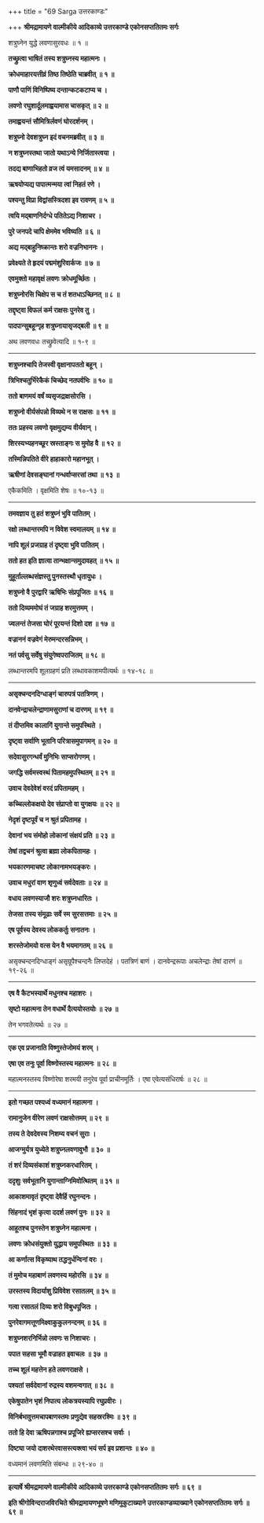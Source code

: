 +++
title = "69 Sarga उत्तरकाण्डः"

+++
**श्रीमद्रामायणे वाल्मीकीये आदिकाव्ये उत्तरकाण्डे एकोनसप्ततितमः सर्गः**

शत्रुघ्नेन युद्धे लवणासुरवधः ॥ १ ॥

**तच्छ्रुत्वा भाषितं तस्य शत्रुघ्नस्य महात्मनः ।**

**क्रोधमाहारयत्तीव्रं तिष्ठ तिष्ठेति चाब्रवीत् ॥ १ ॥**

**पाणौ पाणिं विनिष्पिष्य दन्तान्कटकटाप्य च ।**

**लवणो रघुशार्दूलमाह्वयामास चासकृत् ॥ २ ॥**

**तमाह्वयन्तं सौमित्रिर्लवणं घोरदर्शनम् ।**

**शत्रुघ्नो देवशत्रुघ्न इदं वचनमब्रवीत् ॥ ३ ॥**

**न शत्रुघ्नस्तथा जातो यथाऽन्ये निर्जितास्त्वया ।**

**तदद्य बाणाभिहतो व्रज त्वं यमसादनम् ॥ ४ ॥**

**ऋषयोप्यद्य पापात्मन्मया त्वां निहतं रणे ।**

**पश्यन्तु विप्रा विद्वांसस्त्रिदशा इव रावणम् ॥ ५ ॥**

**त्वयि मद्बाणनिर्दग्धे पतितेऽद्य निशाचर ।**

**पुरे जनपदे चापि क्षेममेव भविष्यति ॥ ६ ॥**

**अद्य मद्बाहुनिष्क्रान्तः शरो वज्रनिभाननः ।**

**प्रवेक्ष्यते ते हृदयं पद्ममंशुरिवार्कजः ॥ ७ ॥**

**एवमुक्तो महावृक्षं लवणः क्रोधमूर्च्छितः ।**

**शत्रुघ्नोरसि चिक्षेप स च तं शतधाऽच्छिनत् ॥ ८ ॥**

**तद्दृष्ट्वा विफलं कर्म राक्षसः पुनरेव तु ।**

**पादपान्सुबहून्गृह शत्रुघ्नायासृजद्बली ॥ ९ ॥**

अथ लवणवधः तच्छ्रुवेत्यादि ॥ १-९ ॥

****

**शत्रुघ्नश्चापि तेजस्वी वृक्षानापततो बहून् ।**

**त्रिभिश्चतुर्भिरेकैकं चिच्छेद नतपर्वभिः ॥ १० ॥**

**ततो बाणमयं वर्षं व्यसृजद्राक्षसोरसि ।**

**शत्रुघ्नो वीर्यसंपन्नो विव्यथे न स राक्षसः ॥ ११ ॥**

**ततः प्रहस्य लवणो वृक्षमुद्यम्य वीर्यवान् ।**

**शिरस्यभ्यहनच्छूर स्रस्ताङ्गः स मुमोह वै ॥ १२ ॥**

**तस्मिन्निपतिते वीरे हाहाकारो महानभूत् ।**

**ऋषीणां देवसङ्घानां गन्धर्वाप्सरसां तथा ॥ १३ ॥**

एकैकमिति । वृक्षमिति शेषः ॥ १०-१३ ॥

****

**तमवज्ञाय तु हतं शत्रुघ्नं भुवि पातितम् ।**

**रक्षो लब्धान्तरमपि न विवेश स्वमालयम् ॥ १४ ॥**

**नापि शूलं प्रजग्राह तं दृष्ट्वा भुवि पातितम् ।**

**ततो हत इति ज्ञात्वा तान्भक्षान्समुदावहत् ॥ १५ ॥**

**मुहूर्ताल्लब्धसंज्ञस्तु पुनस्तस्थौ धृतायुधः ।**

**शत्रुघ्नो वै पुरद्वारि ऋषिभिः संप्रपूजितः ॥ १६ ॥**

**ततो दिव्यममोघं तं जग्राह शरमुत्तमम् ।**

**ज्वलन्तं तेजसा घोरं पूरयन्तं दिशो दश ॥ १७ ॥**

**वज्राननं वज्रवेगं मेरुमन्दरसन्निभम् ।**

**नतं पर्वसु सर्वेषु संयुगेष्वपराजितम् ॥ १८ ॥**

लब्धान्तरमपि शूलग्रहणं प्रति लब्धावकाशमपीत्यर्थः ॥ १४-१८ ॥

****

**असृक्चन्दनदिग्धाङ्गं चारुपत्रं पतत्रिणम् ।**

**दानवेन्द्राचलेन्द्राणामसुराणां च दारणम् ॥ १९ ॥**

**तं दीप्तमिव कालागिं युगान्ते समुपस्थिते ।**

**दृष्ट्वा सर्वाणि भूतानि परित्रासमुपागमन् ॥ २० ॥**

**सदेवासुरगन्धर्वं मुनिभिः साप्सरोगणम् ।**

**जगद्धि सर्वमस्वस्थं पितामहमुपस्थितम् ॥ २१ ॥**

**उवाच देवदेवेशं वरदं प्रपितामहम् ।**

**कच्चिल्लोकक्षयो देव संप्राप्तो वा युगक्षयः ॥ २२ ॥**

**नेदृशं दृष्टपूर्वं च न श्रुतं प्रपितामह ।**

**देवानां भय संमोहो लोकानां संक्षयं प्रति ॥ २३ ॥**

**तेषां तद्वचनं श्रुत्वा ब्रह्मा लोकपितामहः ।**

**भयकारणमाचष्ट लोकानामभयङ्करः ।**

**उवाच मधुरां वाण शृणुध्वं सर्वदेवताः ॥ २४ ॥**

**वधाय लवणस्याजौ शरः शत्रुघ्नधारितः ।**

**तेजसा तस्य संमूढाः सर्वे स्म सुरसत्तमाः ॥ २५ ॥**

**एष पूर्वस्य देवस्य लोककर्तुः सनातनः ।**

**शरस्तेजोमयो वत्स येन वै भयमागतम् ॥ २६ ॥**

असृक्चन्दनदिग्धाङ्गं असृग्रूपैश्चन्दनैः लिप्तदेहं । पतत्रिणं बाणं । दानवेन्द्ररूपाः अचलेन्द्राः तेषां दारणं ॥ १९-२६ ॥

****

**एष वै कैटभस्यार्थे मधुनश्च महाशरः ।**

**सृष्टो महात्मना तेन वधार्थे दैत्ययोस्तयोः ॥ २७ ॥**

तेन भगवतेत्यर्थः ॥ २७ ॥

****

**एक एव प्रजानाति विष्णुस्तेजोमयं शरम् ।**

**एषा एव तनुः पूर्वा विष्णोस्तस्य महात्मनः ॥ २८ ॥**

महात्मनस्तस्य विष्णोरेषा शरमयी तनुरेव पूर्वा प्राचीनमूर्तिः । एषा एवेत्यसंधिरार्षः ॥ २८ ॥

****

**इतो गच्छत पश्यध्वं वध्यमानं महात्मना ।**

**रामानुजेन वीरेण लवणं राक्षसोत्तमम् ॥ २९ ॥**

**तस्य ते देवदेवस्य निशम्य वचनं सुराः ।**

**आजग्मुर्यत्र युध्येते शत्रुघ्नलवणावुभौ ॥ ३० ॥**

**तं शरं दिव्यसंकाशं शत्रुघ्नकरधारितम् ।**

**ददृशुः सर्वभूतानि युगान्ताग्निमिवोत्थितम् ॥ ३१ ॥**

**आकाशमावृतं दृष्ट्वा देवैर्हि रघुनन्दनः ।**

**सिंहनादं भृशं कृत्वा ददर्श लवणं पुनः ॥ ३२ ॥**

**आहूतश्च पुनस्तेन शत्रुघ्नेन महात्मना ।**

**लवणः क्रोधसंयुक्तो युद्धाय समुपस्थितः ॥ ३३ ॥**

**आ कर्णात्स विकृष्याथ तद्धनुर्धन्विनां वरः ।**

**तं मुमोच महाबाणं लवणस्य महोरसि ॥ ३४ ॥**

**उरस्तस्य विदार्याशु प्रिविवेश रसातलम् ॥ ३५ ॥**

**गत्वा रसातलं दिव्यः शरो विबुधपूजितः ।**

**पुनरेवागमत्तूणमिक्ष्वाकुकुलनन्दनम् ॥ ३६ ॥**

**शत्रुघ्नशरनिर्भिन्नो लवणः स निशाचरः ।**

**पपात सहसा भूमौ वज्राहत इवाचलः ॥ ३७ ॥**

**तच्च शूलं महत्तेन हते लवणराक्षसे ।**

**पश्यतां सर्वदेवानां रुद्रस्य वशमन्वगात् ॥ ३८ ॥**

**एकेषुपातेन भृशं निपात्य लोकत्रयस्यापि रघुप्रवीरः ।**

**विनिर्बभावुत्तमचापबाणस्तमः प्रणुद्येव सहस्ररश्मिः ॥ ३९ ॥**

**ततो हि देवा ऋषिपन्नगाश्च प्रपूजिरे ह्यप्सरसश्च सर्वाः ।**

**दिष्ट्या जयो दाशरथेरवासस्त्यक्त्वा भयं सर्प इव प्रशान्तः ॥ ४० ॥**

वध्यमानं लवणमिति संबन्धः ॥ २९-४० ॥

****

**इत्यार्षे श्रीमद्रामायणे वाल्मीकीये आदिकाव्ये उत्तरकाण्डे एकोनसप्ततितमः सर्गः ॥ ६९ ॥**

**इति श्रीगोविन्दराजविरचिते श्रीमद्रामायणभूषणे मणिमुकुटाख्याने उत्तरकाण्डव्याख्याने एकोनसप्ततितमः सर्गः ॥ ६९ ॥**
